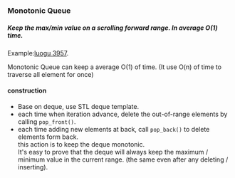 ### Monotonic Queue
##### Keep the max/min value on a scrolling forward range. In average O(1) time.
Example:[luogu 3957](../luogu/Luogu3957.cpp).

Monotonic Queue can keep a average O(1) of time. (It use O(n) of time to traverse all element for once)
#### construction
* Base on deque, use STL deque template.
* each time when iteration advance, delete the out-of-range elements by calling ```pop_front()```.
* each time adding new elements at back, call ```pop_back()``` to delete elements form back.  
this action is to keep the deque monotonic.  
It's easy to prove that the deque will always keep the maximum / minimum value in the current range.
(the same even after any deleting / inserting).